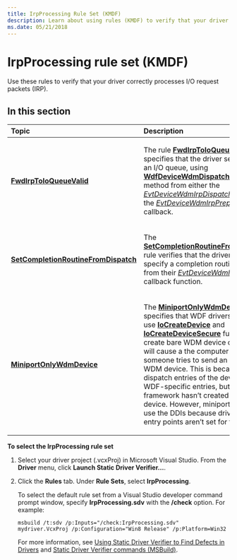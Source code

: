 ```yaml
---
title: IrpProcessing Rule Set (KMDF)
description: Learn about using rules (KMDF) to verify that your driver correctly processes I/O request packets (IRP).
ms.date: 05/21/2018
---
```


# IrpProcessing rule set (KMDF)


Use these rules to verify that your driver correctly processes I/O request packets (IRP).

## In this section


<table>
<colgroup>
<col width="50%" />
<col width="50%" />
</colgroup>
<thead>
<tr class="header">
<th align="left">Topic</th>
<th align="left">Description</th>
</tr>
</thead>
<tbody>
<tr class="odd">
<td align="left"><p><a href="kmdf-fwdirptoioqueuevalid.md" data-raw-source="[&lt;strong&gt;FwdIrpToIoQueueValid&lt;/strong&gt;](kmdf-fwdirptoioqueuevalid.md)"><strong>FwdIrpToIoQueueValid</strong></a></p></td>
<td align="left"><p>The rule <a href="kmdf-fwdirptoioqueuevalid.md" data-raw-source="[&lt;strong&gt;FwdIrpToIoQueueValid&lt;/strong&gt;](kmdf-fwdirptoioqueuevalid.md)"><strong>FwdIrpToIoQueueValid</strong></a> specifies that the driver sends an IRP to an I/O queue, using <a href="/windows-hardware/drivers/ddi/wdfdevice/nf-wdfdevice-wdfdevicewdmdispatchirptoioqueue" data-raw-source="[&lt;strong&gt;WdfDeviceWdmDispatchIrpToIoQueue&lt;/strong&gt;](/windows-hardware/drivers/ddi/wdfdevice/nf-wdfdevice-wdfdevicewdmdispatchirptoioqueue)"><strong>WdfDeviceWdmDispatchIrpToIoQueue</strong></a> method from either the <a href="/windows-hardware/drivers/ddi/wdfdevice/nc-wdfdevice-evt_wdfdevice_wdm_irp_dispatch" data-raw-source="[&lt;em&gt;EvtDeviceWdmIrpDispatch&lt;/em&gt;](/windows-hardware/drivers/ddi/wdfdevice/nc-wdfdevice-evt_wdfdevice_wdm_irp_dispatch)"><em>EvtDeviceWdmIrpDispatch</em></a> callback or the <a href="/windows-hardware/drivers/ddi/wdfdevice/nc-wdfdevice-evt_wdfdevice_wdm_irp_preprocess" data-raw-source="[&lt;em&gt;EvtDeviceWdmIrpPreprocess&lt;/em&gt;](/windows-hardware/drivers/ddi/wdfdevice/nc-wdfdevice-evt_wdfdevice_wdm_irp_preprocess)"><em>EvtDeviceWdmIrpPreprocess</em></a> callback.</p></td>
</tr>
<tr class="even">
<td align="left"><p><a href="kmdf-setcompletionroutinefromdispatch.md" data-raw-source="[&lt;strong&gt;SetCompletionRoutineFromDispatch&lt;/strong&gt;](kmdf-setcompletionroutinefromdispatch.md)"><strong>SetCompletionRoutineFromDispatch</strong></a></p></td>
<td align="left"><p>The <a href="kmdf-setcompletionroutinefromdispatch.md" data-raw-source="[&lt;strong&gt;SetCompletionRoutineFromDispatch&lt;/strong&gt;](kmdf-setcompletionroutinefromdispatch.md)"><strong>SetCompletionRoutineFromDispatch</strong></a> rule verifies that the driver does not specify a completion routine on an IRP from their <a href="/windows-hardware/drivers/ddi/wdfdevice/nc-wdfdevice-evt_wdfdevice_wdm_irp_dispatch" data-raw-source="[&lt;em&gt;EvtDeviceWdmIrpDispatch&lt;/em&gt;](/windows-hardware/drivers/ddi/wdfdevice/nc-wdfdevice-evt_wdfdevice_wdm_irp_dispatch)"><em>EvtDeviceWdmIrpDispatch</em></a> callback function.</p></td>
</tr>
<tr class="odd">
<td align="left"><p><a href="kmdf-miniportonlywdmdevice.md" data-raw-source="[&lt;strong&gt;MiniportOnlyWdmDevice&lt;/strong&gt;](kmdf-miniportonlywdmdevice.md)"><strong>MiniportOnlyWdmDevice</strong></a></p></td>
<td align="left"><p>The <a href="kmdf-miniportonlywdmdevice.md" data-raw-source="[&lt;strong&gt;MiniportOnlyWdmDevice&lt;/strong&gt;](kmdf-miniportonlywdmdevice.md)"><strong>MiniportOnlyWdmDevice</strong></a> rule specifies that WDF drivers should not use <a href="/windows-hardware/drivers/ddi/wdm/nf-wdm-iocreatedevice" data-raw-source="[&lt;strong&gt;IoCreateDevice&lt;/strong&gt;](/windows-hardware/drivers/ddi/wdm/nf-wdm-iocreatedevice)"><strong>IoCreateDevice</strong></a> and <a href="/windows-hardware/drivers/ddi/wdmsec/nf-wdmsec-wdmlibiocreatedevicesecure" data-raw-source="[&lt;strong&gt;IoCreateDeviceSecure&lt;/strong&gt;](/windows-hardware/drivers/ddi/wdmsec/nf-wdmsec-wdmlibiocreatedevicesecure)"><strong>IoCreateDeviceSecure</strong></a> functions to create bare WDM device objects. This will cause a the computer to crash if someone tries to send an IRP to the WDM device. This is because IRP dispatch entries of the device are set to WDF-specific entries, but the framework hasn’t created a WDF device. However, miniport drivers can use the DDIs because driver dispatch entry points aren’t set for them.</p></td>
</tr>
</tbody>
</table>

 

**To select the IrpProcessing rule set**

1.  Select your driver project (.vcxProj) in Microsoft Visual Studio. From the **Driver** menu, click **Launch Static Driver Verifier…**.

2.  Click the **Rules** tab. Under **Rule Sets**, select **IrpProcessing**.

    To select the default rule set from a Visual Studio developer command prompt window, specify **IrpProcessing.sdv** with the **/check** option. For example:

    ```
    msbuild /t:sdv /p:Inputs="/check:IrpProcessing.sdv" mydriver.VcxProj /p:Configuration="Win8 Release" /p:Platform=Win32
    ```

    For more information, see [Using Static Driver Verifier to Find Defects in Drivers](./using-static-driver-verifier-to-find-defects-in-drivers.md) and [Static Driver Verifier commands (MSBuild)](./-static-driver-verifier-commands--msbuild-.md).

